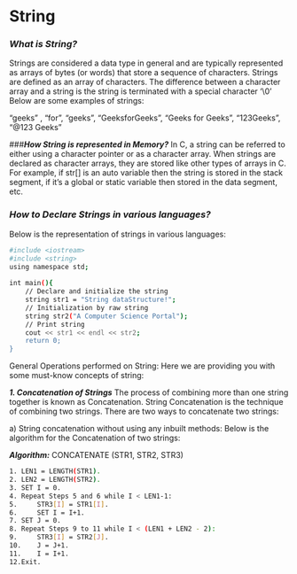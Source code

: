 # String

### ***What is String?***
Strings are considered a data type in general and are typically represented as arrays of bytes (or words) that store a sequence of characters. Strings are defined as an array of characters. The difference between a character array and a string is the string is terminated with a special character ‘\0’
Below are some examples of strings:

“geeks” , “for”, “geeks”, “GeeksforGeeks”, “Geeks for Geeks”, “123Geeks”, “@123 Geeks”

###***How String is represented in Memory?***
In C, a string can be referred to either using a character pointer or as a character array. When strings are declared as character arrays, they are stored like other types of arrays in C. For example, if str[] is an auto variable then the string is stored in the stack segment, if it’s a global or static variable then stored in the data segment, etc.

### ***How to Declare Strings in various languages?***
Below is the representation of strings in various languages:
```bash
#include <iostream> 
#include <string> 
using namespace std; 
  
int main(){ 
    // Declare and initialize the string 
    string str1 = "String dataStructure!"; 
    // Initialization by raw string 
    string str2("A Computer Science Portal"); 
    // Print string 
    cout << str1 << endl << str2; 
    return 0; 
}
```
General Operations performed on String:
Here we are providing you with some must-know concepts of string:

***1. Concatenation of Strings***
The process of combining more than one string together is known as Concatenation. String Concatenation is the technique of combining two strings. 
There are two ways to concatenate two strings:

a) String concatenation without using any inbuilt methods:
Below is the algorithm for the Concatenation of two strings:

***Algorithm:*** CONCATENATE (STR1, STR2, STR3)
```bash
1. LEN1 = LENGTH(STR1).
2. LEN2 = LENGTH(STR2).
3. SET I = 0.
4. Repeat Steps 5 and 6 while I < LEN1-1:
5.     STR3[I] = STR1[I].
6.     SET I = I+1.
7. SET J = 0.
8. Repeat Steps 9 to 11 while I < (LEN1 + LEN2 - 2):
9.     STR3[I] = STR2[J].
10.    J = J+1.
11.    I = I+1.
12.Exit.
```